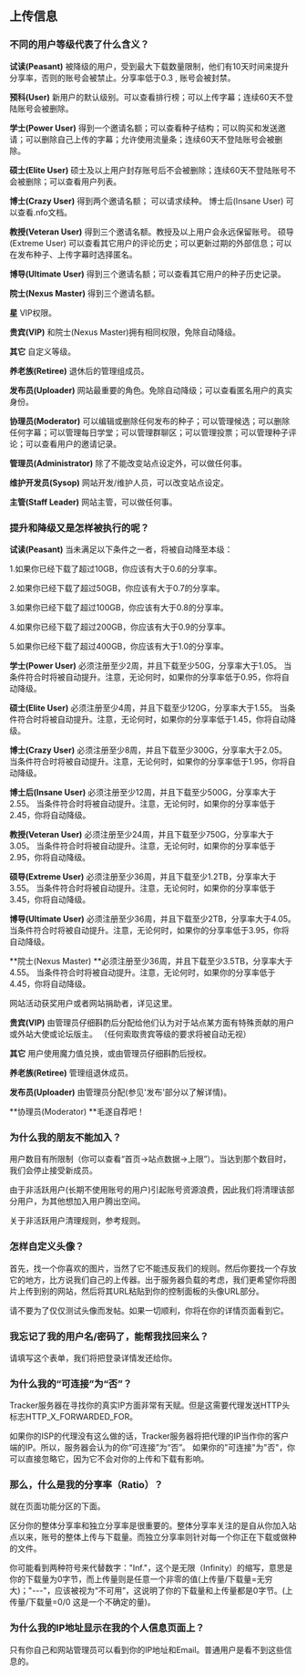 ## 上传信息

### 不同的用户等级代表了什么含义？

**试读\(Peasant\)** 被降级的用户，受到最大下载数量限制，他们有10天时间来提升分享率，否则的账号会被禁止。分享率低于0.3 , 账号会被封禁。

**预科\(User\)** 新用户的默认级别。可以查看排行榜；可以上传字幕；连续60天不登陆账号会被删除。

**学士\(Power User\)** 得到一个邀请名额；可以查看种子结构；可以购买和发送邀请；可以删除自己上传的字幕；允许使用流量条；连续60天不登陆账号会被删除。

**硕士\(Elite User\)** 硕士及以上用户封存账号后不会被删除；连续60天不登陆账号不会被删除；可以查看用户列表。

**博士\(Crazy User\)** 得到两个邀请名额； 可以请求续种。 博士后\(Insane User\) 可以查看.nfo文档。

**教授\(Veteran User\)** 得到三个邀请名额。教授及以上用户会永远保留账号。 硕导\(Extreme User\) 可以查看其它用户的评论历史；可以更新过期的外部信息；可以在发布种子、上传字幕时选择匿名。

**博导\(Ultimate User\)** 得到三个邀请名额；可以查看其它用户的种子历史记录。

**院士\(Nexus Master\)** 得到三个邀请名额。

**星** VIP权限。

**贵宾\(VIP\)** 和院士\(Nexus Master\)拥有相同权限，免除自动降级。

**其它** 自定义等级。

**养老族\(Retiree\)** 退休后的管理组成员。

**发布员\(Uploader\)** 网站最重要的角色。免除自动降级；可以查看匿名用户的真实身份。

**协理员\(Moderator\)** 可以编辑或删除任何发布的种子；可以管理候选；可以删除任何字幕；可以管理每日学堂；可以管理群聊区；可以管理投票；可以管理种子评论；可以查看用户的邀请记录。

**管理员\(Administrator\)** 除了不能改变站点设定外，可以做任何事。

**维护开发员\(Sysop\)** 网站开发\/维护人员，可以改变站点设定。

**主管\(Staff Leader\)** 网站主管，可以做任何事。

### 提升和降级又是怎样被执行的呢？

**试读\(Peasant\)** 当未满足以下条件之一者，将被自动降至本级：

1.如果你已经下载了超过10GB，你应该有大于0.6的分享率。

2.如果你已经下载了超过50GB，你应该有大于0.7的分享率。

3.如果你已经下载了超过100GB，你应该有大于0.8的分享率。

4.如果你已经下载了超过200GB，你应该有大于0.9的分享率。

5.如果你已经下载了超过400GB，你应该有大于1.0的分享率。

**学士\(Power User\)** 必须注册至少2周，并且下载至少50G，分享率大于1.05。 当条件符合时将被自动提升。注意，无论何时，如果你的分享率低于0.95，你将自动降级。

**硕士\(Elite User\)** 必须注册至少4周，并且下载至少120G，分享率大于1.55。 当条件符合时将被自动提升。注意，无论何时，如果你的分享率低于1.45，你将自动降级。

**博士\(Crazy User\)** 必须注册至少8周，并且下载至少300G，分享率大于2.05。 当条件符合时将被自动提升。注意，无论何时，如果你的分享率低于1.95，你将自动降级。

**博士后\(Insane User\)** 必须注册至少12周，并且下载至少500G，分享率大于2.55。 当条件符合时将被自动提升。注意，无论何时，如果你的分享率低于2.45，你将自动降级。

**教授\(Veteran User\)** 必须注册至少24周，并且下载至少750G，分享率大于3.05。 当条件符合时将被自动提升。注意，无论何时，如果你的分享率低于2.95，你将自动降级。

**硕导\(Extreme User\)** 必须注册至少36周，并且下载至少1.2TB，分享率大于3.55。 当条件符合时将被自动提升。注意，无论何时，如果你的分享率低于3.45，你将自动降级。

**博导\(Ultimate User\)** 必须注册至少36周，并且下载至少2TB，分享率大于4.05。 当条件符合时将被自动提升。注意，无论何时，如果你的分享率低于3.95，你将自动降级。

**院士\(Nexus Master\) **必须注册至少36周，并且下载至少3.5TB，分享率大于4.55。 当条件符合时将被自动提升。注意，无论何时，如果你的分享率低于4.45，你将自动降级。

网站活动获奖用户或者网站捐助者，详见这里。

**贵宾\(VIP\)** 由管理员仔细斟酌后分配给他们认为对于站点某方面有特殊贡献的用户或外站大使或论坛版主。 （任何索取贵宾等级的要求将被自动无视）

**其它** 用户使用魔力值兑换，或由管理员仔细斟酌后授权。

**养老族\(Retiree\)** 管理组退休成员。

**发布员\(Uploader\)** 由管理员分配\(参见'发布'部分以了解详情\)。

**协理员\(Moderator\) **毛遂自荐吧！

### 为什么我的朋友不能加入？

用户数目有所限制（你可以查看“首页-&gt;站点数据-&gt;上限”）。当达到那个数目时，我们会停止接受新成员。

由于非活跃用户\(长期不使用账号的用户\)引起账号资源浪费，因此我们将清理该部分用户，为其他想加入用户腾出空间。

关于非活跃用户清理规则，参考规则。

### 怎样自定义头像？

首先，找一个你喜欢的图片，当然了它不能违反我们的规则。然后你要找一个存放它的地方，比方说我们自己的上传器。出于服务器负载的考虑，我们更希望你将图片上传到别的网站，然后将其URL粘贴到你的控制面板的头像URL部分。

请不要为了仅仅测试头像而发帖。如果一切顺利，你将在你的详情页面看到它。

### 我忘记了我的用户名\/密码了，能帮我找回来么？

请填写这个表单，我们将把登录详情发还给你。

### 为什么我的“可连接”为“否”？

Tracker服务器在寻找你的真实IP方面非常有天赋。但是这需要代理发送HTTP头标志HTTP\_X\_FORWARDED\_FOR。

如果你的ISP的代理没有这么做的话，Tracker服务器将把代理的IP当作你的客户端的IP。所以，服务器会认为的你“可连接”为“否”。 如果你的"可连接"为"否"，你可以直接忽略它，因为它不会对你的上传和下载有影响。

### 那么，什么是我的分享率（Ratio）？

就在页面功能分区的下面。

区分你的整体分享率和独立分享率是很重要的。整体分享率关注的是自从你加入站点以来，账号的整体上传与下载量。而独立分享率则针对每一个你正在下载或做种的文件。

你可能看到两种符号来代替数字："Inf."，这个是无限（Infinity）的缩写，意思是你的下载量为0字节，而上传量则是任意一个非零的值\(上传量\/下载量=无穷大\)；"---"，应该被视为“不可用”，这说明了你的下载量和上传量都是0字节。\(上传量\/下载量=0\/0 这是一个不确定的量\)。

### 为什么我的IP地址显示在我的个人信息页面上？

只有你自己和网站管理员可以看到你的IP地址和Email。普通用户是看不到这些信息的。

